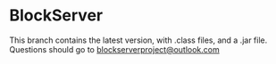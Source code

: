 BlockServer
===========
This branch contains the latest version, with .class files, and a .jar file.
Questions should go to blockserverproject@outlook.com